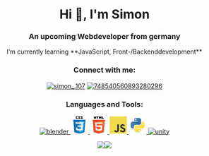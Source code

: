 <h1 align="center">Hi 👋, I'm Simon</h1>
<h3 align="center">An upcoming Webdeveloper from germany</h3>

<p align="center">I’m currently learning **JavaScript, Front-/Backenddevelopment**

<h3 align="center">Connect with me:</h3>
<p align="center">
<a href="https://www.linkedin.com/in/simon-ritter-915a52351/" target="blank"><img align="center" src="img/linkedin.png" alt="simon_.107" height="30" width="40" /></a>
<a href="https://discord.gg/748540560893280296" target="blank"><img align="center" src="https://raw.githubusercontent.com/rahuldkjain/github-profile-readme-generator/master/src/images/icons/Social/discord.svg" alt="748540560893280296" height="30" width="40" /></a>
</p>

<h3 align="center">Languages and Tools:</h3>
<p align="center"> <a href="https://www.blender.org/" target="_blank" rel="noreferrer"> <img src="https://download.blender.org/branding/community/blender_community_badge_white.svg" alt="blender" width="40" height="40"/> </a> <a href="https://www.w3schools.com/css/" target="_blank" rel="noreferrer"> <img src="https://raw.githubusercontent.com/devicons/devicon/master/icons/css3/css3-original-wordmark.svg" alt="css3" width="40" height="40"/> </a> <a href="https://www.w3.org/html/" target="_blank" rel="noreferrer"> <img src="https://raw.githubusercontent.com/devicons/devicon/master/icons/html5/html5-original-wordmark.svg" alt="html5" width="40" height="40"/> </a> <a href="https://developer.mozilla.org/en-US/docs/Web/JavaScript" target="_blank" rel="noreferrer"> <img src="https://raw.githubusercontent.com/devicons/devicon/master/icons/javascript/javascript-original.svg" alt="javascript" width="40" height="40"/> </a> <a href="https://www.python.org" target="_blank" rel="noreferrer"> <img src="https://raw.githubusercontent.com/devicons/devicon/master/icons/python/python-original.svg" alt="python" width="40" height="40"/> </a> <a href="https://unity.com/" target="_blank" rel="noreferrer"> <img src="https://www.vectorlogo.zone/logos/unity3d/unity3d-icon.svg" alt="unity" width="40" height="40"/> </a> </p>


<p align="center"><img src="https://github-readme-stats.vercel.app/api/top-langs/?username=SimonDaCoder&theme=vue-dark&show_icons=true&hide_border=true&layout=compact"><img src="https://github-readme-streak-stats.herokuapp.com/?user=SimonDaCoder&theme=vue-dark&hide_border=true"></p>

